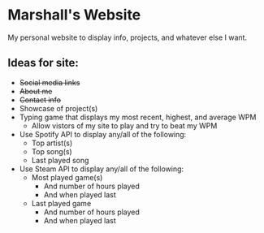 # Marshall's Website

My personal website to display info, projects, and whatever else I want.

## Ideas for site:

- ~~Social media links~~
- ~~About me~~
- ~~Contact info~~
- Showcase of project(s)
- Typing game that displays my most recent, highest, and average WPM
  - Allow vistors of my site to play and try to beat my WPM
- Use Spotify API to display any/all of the following:
  - Top artist(s)
  - Top song(s)
  - Last played song
- Use Steam API to display any/all of the following:
  - Most played game(s)
    - And number of hours played
    - And when played last
  - Last played game
    - And number of hours played
    - And when played last
